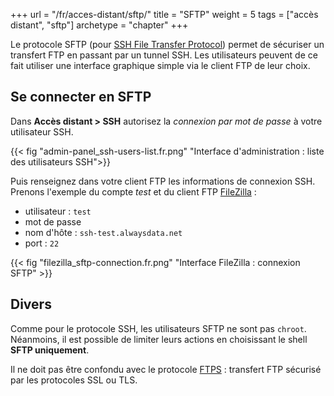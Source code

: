 +++
url = "/fr/acces-distant/sftp/"
title = "SFTP"
weight = 5
tags = ["accès distant", "sftp"]
archetype = "chapter"
+++

Le protocole SFTP (pour [SSH File Transfer Protocol](https://fr.wikipedia.org/wiki/SSH_File_Transfer_Protocol)) permet de sécuriser un transfert FTP en passant par un tunnel SSH. Les utilisateurs peuvent de ce fait utiliser une interface graphique simple via le client FTP de leur choix.

## Se connecter en SFTP

Dans **Accès distant > SSH** autorisez la *connexion par mot de passe* à votre utilisateur SSH.

{{< fig "admin-panel_ssh-users-list.fr.png" "Interface d'administration : liste des utilisateurs SSH">}}

Puis renseignez dans votre client FTP les informations de connexion SSH. Prenons l'exemple du compte *test* et du client FTP [FileZilla](https://filezilla-project.org/) :

* utilisateur : `test`
* mot de passe
* nom d'hôte : `ssh-test.alwaysdata.net`
* port : `22`

{{< fig "filezilla_sftp-connection.fr.png" "Interface FileZilla : connexion SFTP" >}}

## Divers

Comme pour le protocole SSH, les utilisateurs SFTP ne sont pas `chroot`. Néanmoins, il est possible de limiter leurs actions en choisissant le shell **SFTP uniquement**.

Il ne doit pas être confondu avec le protocole [FTPS](remote-access/ftp) : transfert FTP sécurisé par les protocoles SSL ou TLS.
